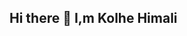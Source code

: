 ## Hi there 👋  I,m Kolhe Himali

<!--
**kolheHimali7/kolhehimali7** is a ✨ _special_ ✨ repository because its `README.md` (this file) appears on your GitHub profile.

Here are some ideas to get you started:

- 🔭 I’m currently working on ...
- 🌱 I’m currently learning ... deep learning
- 👯 I’m looking to collaborate on ...
- 🤔 I’m looking for help with ...
- 💬 Ask me about ...
- 📫 How to reach me: ... kolhehimali07@gmail.com
- 😄 Pronouns: ...
- ⚡ Fun fact: ...
-->
